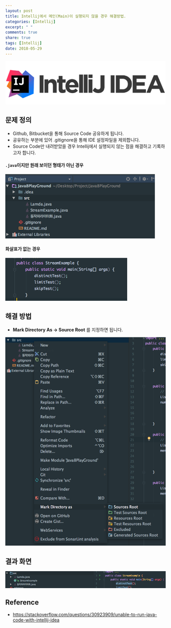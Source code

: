```yaml
---
layout: post
title: Intellij에서 메인(Main)이 실행되지 않을 경우 해결방법.
categories: [Intellij]
excerpt: " "
comments: true
share: true
tags: [Intellij]
date: 2018-05-29
---
```


![No Image](/assets/posts/20180328/0.png)


## 문제 정의
- Github, Bitbucket을 통해 Source Code 공유하게 됩니다. 
- 공유하는 부분에 있어 .gitignore을 통해 IDE 설정파일을 제외합니다.
- Source Code만 내려받았을 경우 Intellij에서 실행되지 않는 점을 해결하고 기록하고자 합니다.

#### `.java`이지만 원래 보이던 형태가 아닌 경우

![No Image](/assets/posts/20180529/1.png)

#### 화살표가 없는 경우

![No Image](/assets/posts/20180529/2.png)

## 해결 방법
- **Mark Directory As -> Source Root** 를 지정하면 됩니다.

![No Image](/assets/posts/20180529/3.png)

## 결과 화면

![No Image](/assets/posts/20180529/4.png)


## Reference
- <https://stackoverflow.com/questions/30923909/unable-to-run-java-code-with-intellij-idea>